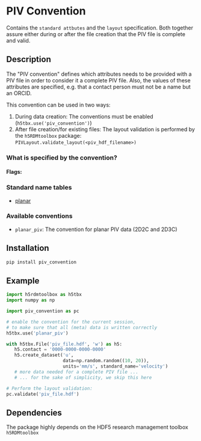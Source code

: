 # PIV Convention

Contains the `standard attbutes` and the `layout` specification. Both together assure either during or after the file
creation that the PIV file is complete and valid.

## Description

The "PIV convention" defines which attributes needs to be provided with a PIV file in order to consider it a complete
PIV file. Also, the values of these attributes are specified, e.g. that a contact person must not be a name but an
ORCID.

This convention can be used in two ways:

1. During data creation: The conventions must be enabled (`h5tbx.use('piv_convention')`)
2. After file creation/for existing files: The layout validation is performed by the `h5RDMtoolbox`
   package: `PIVLayout.validate_layout(<piv_hdf_filename>)`

### What is specified by the convention?

#### Flags:

### Standard name tables
- [planar](piv_convention/planar/standard_name_table/README.md)

### Available conventions

- `planar_piv`: The convention for planar PIV data (2D2C and 2D3C)

## Installation

```bash
pip install piv_convention
```

## Example

```python
import h5rdmtoolbox as h5tbx
import numpy as np

import piv_convention as pc

# enable the convention for the current session,
# to make sure that all (meta) data is written correctly
h5tbx.use('planar_piv')

with h5tbx.File('piv_file.hdf', 'w') as h5:
   h5.contact = '0000-0000-0000-0000'
   h5.create_dataset('u',
                     data=np.random.random((10, 20)),
                     units='mm/s', standard_name='velocity')
   # more data needed for a complete PIV file ...
   # ... for the sake of simplicity, we skip this here

# Perform the layout validation:
pc.validate('piv_file.hdf')
```

## Dependencies

The package highly depends on the HDF5 research management toolbox
`h5RDMtoolbox`